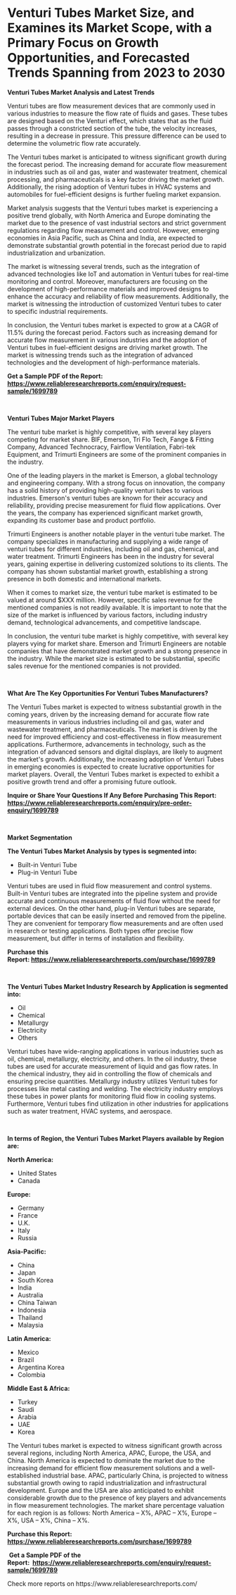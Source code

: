 <p><h1>Venturi Tubes Market Size, and Examines its Market Scope, with a Primary Focus on Growth Opportunities, and Forecasted Trends Spanning from 2023 to 2030</h1></p><p><strong>Venturi Tubes Market Analysis and Latest Trends</strong></p>
<p><p>Venturi tubes are flow measurement devices that are commonly used in various industries to measure the flow rate of fluids and gases. These tubes are designed based on the Venturi effect, which states that as the fluid passes through a constricted section of the tube, the velocity increases, resulting in a decrease in pressure. This pressure difference can be used to determine the volumetric flow rate accurately.</p><p>The Venturi tubes market is anticipated to witness significant growth during the forecast period. The increasing demand for accurate flow measurement in industries such as oil and gas, water and wastewater treatment, chemical processing, and pharmaceuticals is a key factor driving the market growth. Additionally, the rising adoption of Venturi tubes in HVAC systems and automobiles for fuel-efficient designs is further fueling market expansion.</p><p>Market analysis suggests that the Venturi tubes market is experiencing a positive trend globally, with North America and Europe dominating the market due to the presence of vast industrial sectors and strict government regulations regarding flow measurement and control. However, emerging economies in Asia Pacific, such as China and India, are expected to demonstrate substantial growth potential in the forecast period due to rapid industrialization and urbanization.</p><p>The market is witnessing several trends, such as the integration of advanced technologies like IoT and automation in Venturi tubes for real-time monitoring and control. Moreover, manufacturers are focusing on the development of high-performance materials and improved designs to enhance the accuracy and reliability of flow measurements. Additionally, the market is witnessing the introduction of customized Venturi tubes to cater to specific industrial requirements.</p><p>In conclusion, the Venturi tubes market is expected to grow at a CAGR of 11.5% during the forecast period. Factors such as increasing demand for accurate flow measurement in various industries and the adoption of Venturi tubes in fuel-efficient designs are driving market growth. The market is witnessing trends such as the integration of advanced technologies and the development of high-performance materials.</p></p>
<p><strong>Get a Sample PDF of the Report:&nbsp; <a href="https://www.reliableresearchreports.com/enquiry/request-sample/1699789">https://www.reliableresearchreports.com/enquiry/request-sample/1699789</a></strong></p>
<p>&nbsp;</p>
<p><strong>Venturi Tubes Major Market Players</strong></p>
<p><p>The venturi tube market is highly competitive, with several key players competing for market share. BIF, Emerson, Tri Flo Tech, Fange & Fitting Company, Advanced Technocracy, Fairflow Ventilation, Fabri-tek Equipment, and Trimurti Engineers are some of the prominent companies in the industry.</p><p>One of the leading players in the market is Emerson, a global technology and engineering company. With a strong focus on innovation, the company has a solid history of providing high-quality venturi tubes to various industries. Emerson's venturi tubes are known for their accuracy and reliability, providing precise measurement for fluid flow applications. Over the years, the company has experienced significant market growth, expanding its customer base and product portfolio.</p><p>Trimurti Engineers is another notable player in the venturi tube market. The company specializes in manufacturing and supplying a wide range of venturi tubes for different industries, including oil and gas, chemical, and water treatment. Trimurti Engineers has been in the industry for several years, gaining expertise in delivering customized solutions to its clients. The company has shown substantial market growth, establishing a strong presence in both domestic and international markets.</p><p>When it comes to market size, the venturi tube market is estimated to be valued at around $XXX million. However, specific sales revenue for the mentioned companies is not readily available. It is important to note that the size of the market is influenced by various factors, including industry demand, technological advancements, and competitive landscape.</p><p>In conclusion, the venturi tube market is highly competitive, with several key players vying for market share. Emerson and Trimurti Engineers are notable companies that have demonstrated market growth and a strong presence in the industry. While the market size is estimated to be substantial, specific sales revenue for the mentioned companies is not provided.</p></p>
<p>&nbsp;</p>
<p><strong>What Are The Key Opportunities For Venturi Tubes Manufacturers?</strong></p>
<p><p>The Venturi Tubes market is expected to witness substantial growth in the coming years, driven by the increasing demand for accurate flow rate measurements in various industries including oil and gas, water and wastewater treatment, and pharmaceuticals. The market is driven by the need for improved efficiency and cost-effectiveness in flow measurement applications. Furthermore, advancements in technology, such as the integration of advanced sensors and digital displays, are likely to augment the market's growth. Additionally, the increasing adoption of Venturi Tubes in emerging economies is expected to create lucrative opportunities for market players. Overall, the Venturi Tubes market is expected to exhibit a positive growth trend and offer a promising future outlook.</p></p>
<p><strong>Inquire or Share Your Questions If Any Before Purchasing This Report: <a href="https://www.reliableresearchreports.com/enquiry/pre-order-enquiry/1699789">https://www.reliableresearchreports.com/enquiry/pre-order-enquiry/1699789</a></strong></p>
<p>&nbsp;</p>
<p><strong>Market Segmentation</strong></p>
<p><strong>The Venturi Tubes Market Analysis by types is segmented into:</strong></p>
<p><ul><li>Built-in Venturi Tube</li><li>Plug-in Venturi Tube</li></ul></p>
<p><p>Venturi tubes are used in fluid flow measurement and control systems. Built-in Venturi tubes are integrated into the pipeline system and provide accurate and continuous measurements of fluid flow without the need for external devices. On the other hand, plug-in Venturi tubes are separate, portable devices that can be easily inserted and removed from the pipeline. They are convenient for temporary flow measurements and are often used in research or testing applications. Both types offer precise flow measurement, but differ in terms of installation and flexibility.</p></p>
<p><strong>Purchase this Report:&nbsp;<a href="https://www.reliableresearchreports.com/purchase/1699789">https://www.reliableresearchreports.com/purchase/1699789</a></strong></p>
<p>&nbsp;</p>
<p><strong>The Venturi Tubes Market Industry Research by Application is segmented into:</strong></p>
<p><ul><li>Oil</li><li>Chemical</li><li>Metallurgy</li><li>Electricity</li><li>Others</li></ul></p>
<p><p>Venturi tubes have wide-ranging applications in various industries such as oil, chemical, metallurgy, electricity, and others. In the oil industry, these tubes are used for accurate measurement of liquid and gas flow rates. In the chemical industry, they aid in controlling the flow of chemicals and ensuring precise quantities. Metallurgy industry utilizes Venturi tubes for processes like metal casting and welding. The electricity industry employs these tubes in power plants for monitoring fluid flow in cooling systems. Furthermore, Venturi tubes find utilization in other industries for applications such as water treatment, HVAC systems, and aerospace.</p></p>
<p>&nbsp;</p>
<p><strong>In terms of Region, the Venturi Tubes Market Players available by Region are:</strong></p>
<p>
    <p> <strong> North America: </strong>
        <ul>
            <li>United States</li>
            <li>Canada</li>
        </ul>
        </p> 
    <p> <strong> Europe: </strong>
        <ul>
            <li>Germany</li>
            <li>France</li>
            <li>U.K.</li>
            <li>Italy</li>
            <li>Russia</li>
        </ul>
        </p> 
    <p> <strong> Asia-Pacific: </strong>
        <ul>
            <li>China</li>
            <li>Japan</li>
            <li>South Korea</li>
            <li>India</li>
            <li>Australia</li>
            <li>China Taiwan</li>
            <li>Indonesia</li>
            <li>Thailand</li>
            <li>Malaysia</li>
        </ul>
        </p> 
    <p> <strong> Latin America: </strong>
        <ul>
            <li>Mexico</li>
            <li>Brazil</li>
            <li>Argentina Korea</li>
            <li>Colombia</li>
        </ul>
        </p> 
    <p> <strong> Middle East & Africa: </strong>
        <ul>
            <li>Turkey</li>
            <li>Saudi</li>
            <li>Arabia</li>
            <li>UAE</li>
            <li>Korea</li>
        </ul>
    </p>
    </p>
<p><p>The Venturi tubes market is expected to witness significant growth across several regions, including North America, APAC, Europe, the USA, and China. North America is expected to dominate the market due to the increasing demand for efficient flow measurement solutions and a well-established industrial base. APAC, particularly China, is projected to witness substantial growth owing to rapid industrialization and infrastructural development. Europe and the USA are also anticipated to exhibit considerable growth due to the presence of key players and advancements in flow measurement technologies. The market share percentage valuation for each region is as follows: North America – X%, APAC – X%, Europe – X%, USA – X%, China – X%.</p></p>
<p><strong>Purchase this Report: <a href="https://www.reliableresearchreports.com/purchase/1699789">https://www.reliableresearchreports.com/purchase/1699789</a></strong></p>
<p>&nbsp;<strong>Get a Sample PDF of the Report:&nbsp;&nbsp;<a href="https://www.reliableresearchreports.com/enquiry/request-sample/1699789">https://www.reliableresearchreports.com/enquiry/request-sample/1699789</a></strong></p>
<p><strong></strong></p>
<p>Check more reports on https://www.reliableresearchreports.com/</p>